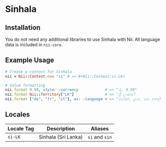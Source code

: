<!-- This file has been generated. Source: languages/_template.md.erb -->

# Sinhala

## Installation

You do not need any additional libraries to use Sinhala with Nii.
All language data is included in `nii-core`.

## Example Usage

``` ruby
# Create a context for Sinhala
nii = Nii::Context.new "si" # => #<Nii::Context:si-LK>

# Value formatting
nii.format 9.99, style: :currency            # => "රු. 9.99"
nii.format Nii::Territory["LK"]              # => "ශ්‍රී ලංකාව"
nii.format ["de", "fr", "it"], as: :language # => "ජර්මන්, ප්‍රංශ, සහ ඉතාලි"
```


## Locales

<table>
  <thead>
    <tr>
      <th>Locale Tag</th>
      <th>Description</th>
      <th>Aliases</th>
    </tr>
  </thead>
  <tbody>
    <tr>
      <td><code>si-LK</code></td>
      <td>Sinhala (Sri Lanka)</td>
      <td><code>si</code> and <code>sin</code></td>
    </tr>
  </tbody>
</table>

